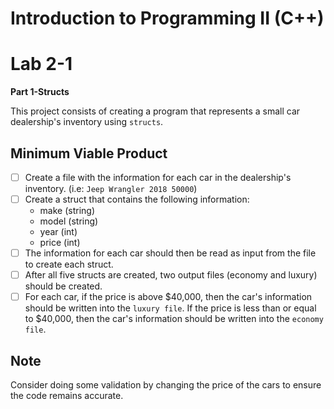 # Introduction to Programming II (C++) 
# Lab  2-1
**Part 1-Structs**

This project consists of creating a program that represents a small car dealership's inventory using `structs`. 

## Minimum Viable Product

- [ ] Create a file with the information for each car in the dealership's inventory. (i.e: `Jeep Wrangler 2018 50000`) 
- [ ]  Create a struct that contains the following information: 
      - make (string) 
      - model (string) 
      - year (int) 
      - price (int) 
- [ ] The information for each car should then be read as input from the file to create each struct. 
- [ ] After all five structs are created, two output files (economy and luxury) should be created. 
- [ ] For each car, if the price is above $40,000, then the car's information should be written into the `luxury file`. If the price is less than or equal to $40,000, then the car's information should be written into the `economy file`. 

## Note
Consider doing some validation by changing the price of the cars to ensure the code remains accurate. 
